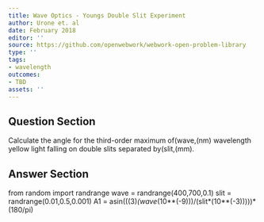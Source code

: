 ```yaml
---
title: Wave Optics - Youngs Double Slit Experiment
author: Urone et. al
date: February 2018
editor: ''
source: https://github.com/openwebwork/webwork-open-problem-library
type: ''
tags:
- wavelength
outcomes:
- TBD
assets: ''
---
```


## Question Section 

Calculate the angle for the third-order maximum of(wave,(nm) wavelength yellow light falling on double slits separated by(slit,(mm).


## Answer Section

from random import randrange
wave = randrange(400,700,0.1)
slit = randrange(0.01,0.5,0.001)
A1 = asin(((3)*(wave*(10**(-9)))/(slit*(10**(-3)))))*(180/pi)